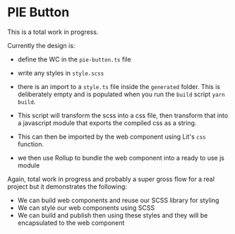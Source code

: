 # PIE Button

This is a total work in progress. 

Currently the design is:

- define the WC in the `pie-button.ts` file
- write any styles in `style.scss`
- there is an import to a `style.ts` file inside the `generated` folder. This is deliberately empty and is populated when you run the `build` script `yarn build`.
- This script will transform the scss into a css file, then transform that into a javascript module that exports the compiled css as a string.
- This can then be imported by the web component using Lit's `css` function.

- we then use Rollup to bundle the web component into a ready to use js module

Again, total work in progress and probably a super gross flow for a real project but it demonstrates the following:

- We can build web components and reuse our SCSS library for styling
- We can style our web components using SCSS
- We can build and publish then using these styles and they will be encapsulated to the web component
